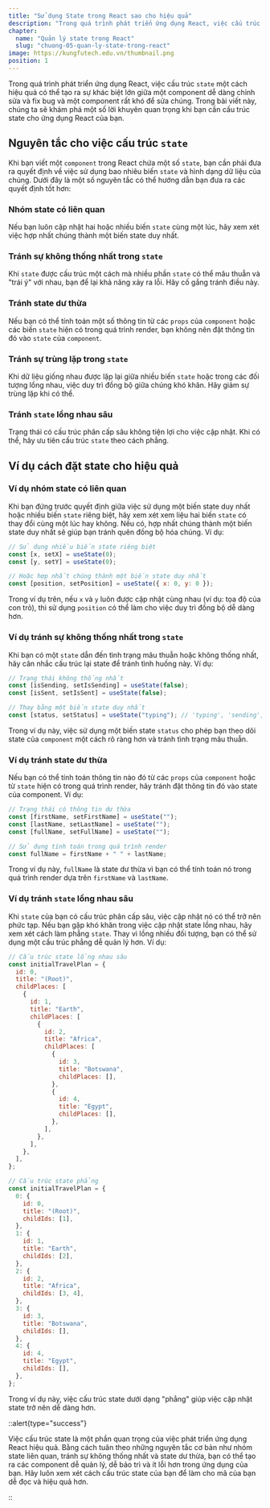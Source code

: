 ```yaml
---
title: "Sử dụng State trong React sao cho hiệu quả"
description: "Trong quá trình phát triển ứng dụng React, việc cấu trúc state một cách hiệu quả có thể tạo ra sự khác biệt lớn giữa một component dễ dàng chỉnh sửa và fix bug và một component rất khó để sửa chúng. Trong bài viết này, chúng ta sẽ khám phá một số lời khuyên quan trọng khi bạn cần cấu trúc state cho ứng dụng React của bạn"
chapter:
  name: "Quản lý state trong React"
  slug: "chuong-05-quan-ly-state-trong-react"
image: https://kungfutech.edu.vn/thumbnail.png
position: 1
---
```


Trong quá trình phát triển ứng dụng React, việc cấu trúc `state` một cách hiệu quả có thể tạo ra sự khác biệt lớn giữa một component dễ dàng chỉnh sửa và fix bug và một component rất khó để sửa chúng. Trong bài viết này, chúng ta sẽ khám phá một số lời khuyên quan trọng khi bạn cần cấu trúc state cho ứng dụng React của bạn.

## Nguyên tắc cho việc cấu trúc `state`

Khi bạn viết một `component` trong React chứa một số `state`, bạn cần phải đưa ra quyết định về việc sử dụng bao nhiêu biến `state` và hình dạng dữ liệu của chúng. Dưới đây là một số nguyên tắc có thể hướng dẫn bạn đưa ra các quyết định tốt hơn:

### Nhóm state có liên quan

Nếu bạn luôn cập nhật hai hoặc nhiều biến `state` cùng một lúc, hãy xem xét việc hợp nhất chúng thành một biến state duy nhất.

### Tránh sự không thống nhất trong `state`

Khi `state` được cấu trúc một cách mà nhiều phần `state` có thể mâu thuẫn và "trái ý" với nhau, bạn để lại khả năng xảy ra lỗi. Hãy cố gắng tránh điều này.

### Tránh state dư thừa

Nếu bạn có thể tính toán một số thông tin từ các `props` của `component` hoặc các biến `state` hiện có trong quá trình render, bạn không nên đặt thông tin đó vào `state` của `component`.

### Tránh sự trùng lặp trong `state`

Khi dữ liệu giống nhau được lặp lại giữa nhiều biến `state` hoặc trong các đối tượng lồng nhau, việc duy trì đồng bộ giữa chúng khó khăn. Hãy giảm sự trùng lặp khi có thể.

### Tránh `state` lồng nhau sâu

Trạng thái có cấu trúc phân cấp sâu không tiện lợi cho việc cập nhật. Khi có thể, hãy ưu tiên cấu trúc `state` theo cách phẳng.

## Ví dụ cách đặt state cho hiệu quả

### Ví dụ nhóm state có liên quan

Khi bạn đứng trước quyết định giữa việc sử dụng một biến state duy nhất hoặc nhiều biến `state` riêng biệt, hãy xem xét xem liệu hai biến `state` có thay đổi cùng một lúc hay không. Nếu có, hợp nhất chúng thành một biến state duy nhất sẽ giúp bạn tránh quên đồng bộ hóa chúng. Ví dụ:

```jsx
// Sử dụng nhiều biến state riêng biệt
const [x, setX] = useState(0);
const [y, setY] = useState(0);

// Hoặc hợp nhất chúng thành một biến state duy nhất
const [position, setPosition] = useState({ x: 0, y: 0 });
```

Trong ví dụ trên, nếu `x` và `y` luôn được cập nhật cùng nhau (ví dụ: tọa độ của con trỏ), thì sử dụng `position` có thể làm cho việc duy trì đồng bộ dễ dàng hơn.

### Ví dụ tránh sự không thống nhất trong `state`

Khi bạn có một `state` dẫn đến tình trạng mâu thuẫn hoặc không thống nhất, hãy cân nhắc cấu trúc lại state để tránh tình huống này. Ví dụ:

```jsx
// Trạng thái không thống nhất
const [isSending, setIsSending] = useState(false);
const [isSent, setIsSent] = useState(false);

// Thay bằng một biến state duy nhất
const [status, setStatus] = useState("typing"); // 'typing', 'sending', 'sent'
```

Trong ví dụ này, việc sử dụng một biến state `status` cho phép bạn theo dõi state của `component` một cách rõ ràng hơn và tránh tình trạng mâu thuẫn.

### Ví dụ tránh state dư thừa

Nếu bạn có thể tính toán thông tin nào đó từ các `props` của `component` hoặc từ `state` hiện có trong quá trình render, hãy tránh đặt thông tin đó vào state của component. Ví dụ:

```jsx
// Trạng thái có thông tin dư thừa
const [firstName, setFirstName] = useState("");
const [lastName, setLastName] = useState("");
const [fullName, setFullName] = useState("");

// Sử dụng tính toán trong quá trình render
const fullName = firstName + " " + lastName;
```

Trong ví dụ này, `fullName` là state dư thừa vì bạn có thể tính toán nó trong quá trình render dựa trên `firstName` và `lastName`.

### Ví dụ tránh `state` lồng nhau sâu

Khi `state` của bạn có cấu trúc phân cấp sâu, việc cập nhật nó có thể trở nên phức tạp. Nếu bạn gặp khó khăn trong việc cập nhật state lồng nhau, hãy xem xét cách làm phẳng `state`. Thay vì lồng nhiều đối tượng, bạn có thể sử dụng một cấu trúc phẳng dễ quản lý hơn. Ví dụ:

```jsx
// Cấu trúc state lồng nhau sâu
const initialTravelPlan = {
  id: 0,
  title: "(Root)",
  childPlaces: [
    {
      id: 1,
      title: "Earth",
      childPlaces: [
        {
          id: 2,
          title: "Africa",
          childPlaces: [
            {
              id: 3,
              title: "Botswana",
              childPlaces: [],
            },
            {
              id: 4,
              title: "Egypt",
              childPlaces: [],
            },
          ],
        },
      ],
    },
  ],
};

// Cấu trúc state phẳng
const initialTravelPlan = {
  0: {
    id: 0,
    title: "(Root)",
    childIds: [1],
  },
  1: {
    id: 1,
    title: "Earth",
    childIds: [2],
  },
  2: {
    id: 2,
    title: "Africa",
    childIds: [3, 4],
  },
  3: {
    id: 3,
    title: "Botswana",
    childIds: [],
  },
  4: {
    id: 4,
    title: "Egypt",
    childIds: [],
  },
};
```

Trong ví dụ này, việc cấu trúc state dưới dạng "phẳng" giúp việc cập nhật state trở nên dễ dàng hơn.

::alert{type="success"}

Việc cấu trúc state là một phần quan trọng của việc phát triển ứng dụng React hiệu quả. Bằng cách tuân theo những nguyên tắc cơ bản như nhóm state liên quan, tránh sự không thống nhất và state dư thừa, bạn có thể tạo ra các component dễ quản lý, dễ bảo trì và ít lỗi hơn trong ứng dụng của bạn. Hãy luôn xem xét cách cấu trúc state của bạn để làm cho mã của bạn dễ đọc và hiệu quả hơn.

::
